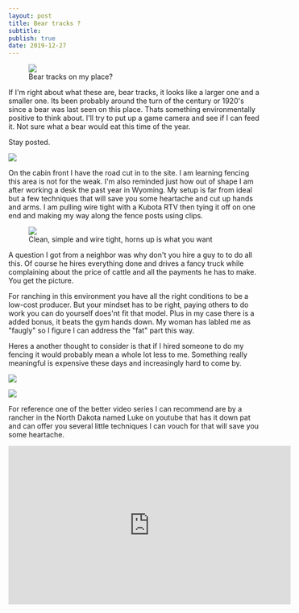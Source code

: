 ```yaml
---
layout: post
title: Bear tracks ?
subtitle: 
publish: true
date: 2019-12-27  
---
```



<figure>
<img src="https://jonkalev.s3-us-west-2.amazonaws.com/beartracks.jpg">
<figcaption> Bear tracks on my place?</figcaption>
</figure>

If I'm right about what these are, bear tracks, it looks like a larger one and a smaller one. Its been probably around the turn of the century or 1920's since a bear was last seen on this place. Thats something environmentally positive to think about. I'll try to put up a game camera and see if I can feed it.
Not sure what a bear would eat this time of the year. 
<p> 
  Stay posted.
  <p>
    <img src="https://jonkalev.s3-us-west-2.amazonaws.com/20191225-DSCF2643.jpg">
<p>
 On the cabin front I have the road cut in to the site. I am learning fencing this area is not for the weak. 
  I'm also reminded just how out of shape I am after working a desk the past year in Wyoming.
  My setup is far from ideal but a few techniques that will save you some heartache and cut up hands and arms.
  I am pulling wire tight with a Kubota RTV then tying it off on one end and making my way along the fence posts using clips. 
  <p>
    <figure>
    <img src="https://jonkalev.s3-us-west-2.amazonaws.com/20191225-DSCF2638.JPG">
<figcaption>Clean, simple and wire tight, horns up is what you want</figcaption>
</figure>

  A question I got from a neighbor was why don't you hire a guy to to do all this.
Of course he hires everything done and drives a fancy truck while complaining about the price of cattle and all the payments he has to make. You get the picture.
 
  For ranching in this environment you have all the right conditions to be a low-cost producer. But your mindset has to be right, paying others to do work you can do yourself does'nt fit that model. 
 Plus in my case there is a added bonus, it beats the gym hands down. My woman has labled me as "faugly" so I figure I can address the "fat" part this way.
  <p> Heres a another thought to consider is that if I hired someone to do my fencing it would probably mean a whole lot less to me.
  Something really meaningful is expensive these days and increasingly hard to come by.
 <p>
<img src="https://jonkalev.s3-us-west-2.amazonaws.com/IMG_1395+copy.jpg">
<p>
 <img src=" https://jonkalev.s3-us-west-2.amazonaws.com/20191225-DSCF2696+copy.jpg">

  For reference one of the better video series I can recommend are by a rancher in the North Dakota named Luke on youtube that has it down pat and can offer you several little techniques I can vouch for that will save you some heartache.
  

<iframe width="560" height="315" src="https://www.youtube.com/watch?v=b2r2Mj6g4-w?controls=0" frameborder="0" allow="accelerometer; autoplay; encrypted-media; gyroscope; picture-in-picture" allowfullscreen></iframe>
  

